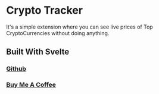 # Crypto Tracker

It's a simple extension where you can see live prices of Top CryptoCurrencies without doing anything.

## Built With Svelte

### [Github](https://github.com/jatinhemnani01/crypto-tracker "Github")

### [Buy Me A Coffee](https://www.buymeacoffee.com/jatinhemnani01 "Buy Me A Coffee")
